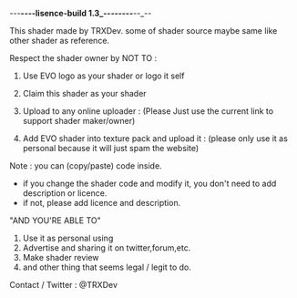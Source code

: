 _-_--__--_-_-lisence-build 1.3_--_-_-----__--_--

This shader made by TRXDev. 
some of shader source maybe same like other shader as reference. 

Respect the shader owner by NOT TO :
1. Use EVO logo as your shader or logo it self
2. Claim this shader as your shader
3. Upload to any online uploader : (Please Just use the current link to support shader maker/owner) 

4. Add EVO shader into texture pack and upload it :
(please only use it as personal because it will just spam the website) 

Note : you can (copy/paste) code inside. 
- if you change the shader code and modify it, you don't need to add description or licence.
- if not, please add licence and description.

"AND YOU'RE ABLE TO"
1. Use it as personal using
2. Advertise and sharing it on twitter,forum,etc. 
3. Make shader review
4. and other thing that seems legal / legit to do.

Contact / Twitter : @TRXDev
